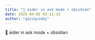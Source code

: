 ```yaml
---
title: "💭 aider in ask mode + obsidian"
date: 2025-04-02 03:11:13
author: "qazzquimby"
---
```


💭 aider in ask mode + obsidian